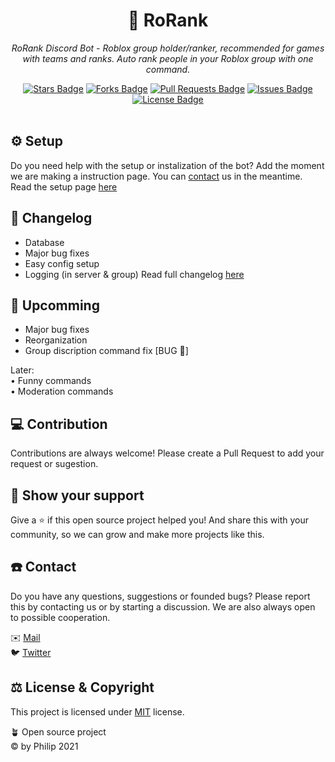 <h1 align="center">🤖 RoRank</h1>
<p align="center"><i>RoRank Discord Bot - Roblox group holder/ranker, recommended for games with teams and ranks. Auto rank people in your Roblox group with one command.</i></p>
<div align="center">
  <a href="https://github.com/by-Philip/RoRank/stargazers"><img src="https://img.shields.io/github/stars/by-Philip/RoRank" alt="Stars Badge"/></a>
<a href="https://github.com/by-Philip/RoRank/network/members"><img src="https://img.shields.io/github/forks/by-Philip/RoRank" alt="Forks Badge"/></a>
<a href="https://github.com/by-Philip/RoRank/pulls"><img src="https://img.shields.io/github/issues-pr/by-Philip/RoRank" alt="Pull Requests Badge"/></a>
<a href="https://github.com/by-Philip/RoRank/issues"><img src="https://img.shields.io/github/issues/by-Philip/RoRank" alt="Issues Badge"/></a>
<a href="https://github.com/by-Philip/RoRank/blob/master/LICENSE"><img src="https://img.shields.io/github/license/by-Philip/RoRank" alt="License Badge"/></a>
</div>
<br>

## ⚙️ Setup
Do you need help with the setup or instalization of the bot? Add the moment we are making a instruction page. You can [contact](#contact) us in the meantime.
Read the setup page [here](#)

## 📄 Changelog
  - Database
  - Major bug fixes
  - Easy config setup
  - Logging (in server & group)
Read full changelog [here](https://github.com/by-Philip/RoRank/main/CHANGELOG.md)

## 🔭 Upcomming
  - Major bug fixes
  - Reorganization
  - Group discription command fix [BUG 🐞]

Later: <br>• Funny commands<br>• Moderation commands

## 💻 Contribution
Contributions are always welcome! Please create a Pull Request to add your request or sugestion.

## 🚀 Show your support
Give a ⭐️ if this open source project helped you! And share this with your community, so we can grow and make more projects like this.

<h2 id="contact">☎️ Contact</h2>
Do you have any questions, suggestions or founded bugs? Please report this by contacting us or by starting a discussion. We are also always open to possible cooperation.

✉️ [Mail](mailto:contact@byphilip.ga)\
🐦 [Twitter](https://twitter.com/byPhilip_Inc)

## ⚖️ License & Copyright
This project is licensed under [MIT](https://opensource.org/licenses/MIT) license.

🪴 Open source project\
© by Philip 2021

